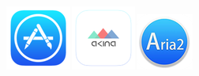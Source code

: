 ![image](https://github.com/hllkk/docker-png/blob/master/AppStore.png)
![image](https://github.com/hllkk/docker-png/blob/master/AppStore2.png)
![image](https://github.com/hllkk/docker-png/blob/master/aria2.png)

